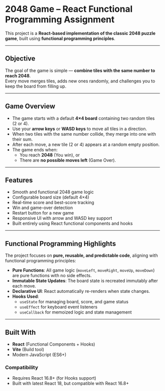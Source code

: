 # 2048 Game – React Functional Programming Assignment

This project is a **React-based implementation of the classic 2048 puzzle game**, built using **functional programming principles**.  

---

## Objective

The goal of the game is simple — **combine tiles with the same number to reach 2048**.  
Every move merges tiles, adds new ones randomly, and challenges you to keep the board from filling up.

---

## Game Overview

- The game starts with a default **4×4 board** containing two random tiles (2 or 4).
- Use your **arrow keys** or **WASD keys** to move all tiles in a direction.
- When two tiles with the same number collide, they merge into one with their sum.
- After each move, a new tile (2 or 4) appears at a random empty position.
- The game ends when:
  - You reach **2048** (You win), or  
  - There are **no possible moves left** (Game Over).

---

## Features

- Smooth and functional 2048 game logic  
- Configurable board size (default 4×4)  
- Real-time score and best-score tracking  
- Win and game-over detection  
- Restart button for a new game  
- Responsive UI with arrow and WASD key support  
- Built entirely using React functional components and hooks

---

## Functional Programming Highlights

The project focuses on **pure, reusable, and predictable code**, aligning with functional programming principles:

- **Pure Functions**: All game logic (`moveLeft`, `moveRight`, `moveUp`, `moveDown`) are pure functions with no side effects.
- **Immutable State Updates**: The board state is recreated immutably after each move.
- **Declarative UI**: React automatically re-renders when state changes.
- **Hooks Used**:
  - `useState` for managing board, score, and game status  
  - `useEffect` for keyboard event listeners  
  - `useCallback` for memoized logic and state management

---

## Built With

- **React** (Functional Components + Hooks)
- **Vite** (Build tool)
- Modern JavaScript (ES6+)

### Compatibility
- Requires React 16.8+ (for Hooks support)
- Built with latest React 18, but compatible with React 16.8+
